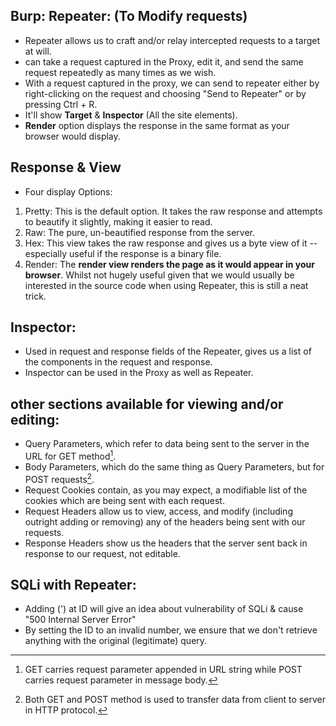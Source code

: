 ## Burp: Repeater: (To Modify requests)
- Repeater allows us to craft and/or relay intercepted requests to a target at will.
- can take a request captured in the Proxy, edit it, and send the same request repeatedly as many times as we wish.
- With a request captured in the proxy, we can send to repeater either by right-clicking on the request and choosing "Send to Repeater" or by pressing Ctrl + R.
- It'll show **Target** & **Inspector** (All the site elements).
- **Render** option displays the response in the same format as your browser would display.


## Response & View
- Four display Options:
1. Pretty: This is the default option. It takes the raw response and attempts to beautify it slightly, making it easier to read.
2. Raw: The pure, un-beautified response from the server.
3. Hex: This view takes the raw response and gives us a byte view of it -- especially useful if the response is a binary file.
4. Render: The **render view renders the page as it would appear in your browser**. Whilst not hugely useful given that we would usually be interested in the source code when using Repeater, this is still a neat trick.

## Inspector:
- Used in request and response fields of the Repeater, gives us a list of the components in the request and response.
- Inspector can be used in the Proxy as well as Repeater.

## other sections available for viewing and/or editing:
- Query Parameters, which refer to data being sent to the server in the URL for GET method[^1].
- Body Parameters, which do the same thing as Query Parameters, but for POST requests[^2].
- Request Cookies contain, as you may expect, a modifiable list of the cookies which are being sent with each request.
- Request Headers allow us to view, access, and modify (including outright adding or removing) any of the headers being sent with our requests. 
- Response Headers show us the headers that the server sent back in response to our request, not editable.


## SQLi with Repeater:
- Adding (') at ID will give an idea about vulnerability of SQLi & cause "500 Internal Server Error"
- By setting the ID to an invalid number, we  ensure that we don't retrieve anything with the original (legitimate) query.









[^1]: GET carries request parameter appended in URL string while POST carries request parameter in message body.
[^2]: Both GET and POST method is used to transfer data from client to server in HTTP protocol.
